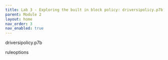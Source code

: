 ```yaml
---
title: Lab 3 - Exploring the built in block policy: driversipolicy.p7b
parent: Module 2
layout: home
nav_order: 3
nav_enabled: true
---
```


driversipolicy.p7b

ruleoptions

